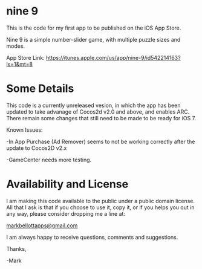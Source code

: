 nine 9
=====

This is the code for my first app to be published on the iOS App Store.

Nine 9 is a simple number-slider game, with multiple puzzle sizes and modes. 

App Store Link: https://itunes.apple.com/us/app/nine-9/id542214163?ls=1&mt=8

Some Details
=============

This code is a currently unreleased vesion, in which the app has been updated to take
advanage of Cocos2d v2.0 and above, and enables ARC. There remain some changes that still need 
to be made to be ready for iOS 7.

Known Issues:

-In App Purchase (Ad Remover) seems to not be working correctly after the update to Cocos2D v2.x

-GameCenter needs more testing.


Availability and License
==============================

I am making this code available to the public under a public domain license. All that I ask is that if you
choose to use it, copy it, or if you helps you out in any way, please consider dropping me a line at:

markbellottapps@gmail.com

I am always happy to receive questions, comments and suggestions.

Thanks,

-Mark
